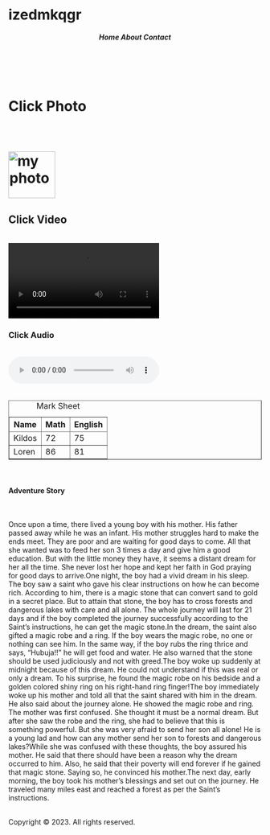 # izedmkqgr
<!DOCTYPE html>
<html class="no-js"lang="EN">
<head>
<meta charset="UTF-8">
<meta name="viewport"content="width= device-width, initial-scale=1">
<meta name="description"content="Saw now latest adventure story.">
<meta name="keywords"content="famous, adventure, latest story,">
<link rel="shortcut icon"href="empty.jpeg"type="image/x-icon">
</head>
<body>
<header>
<b>
<i>Home</i>
<i>About</i>
<i>Contact</i>
</b>
</header>
<main>
<br>
<h1>Click Photo<h1>
<br>
<a href="https://shorturl.at/dvwV1/"><img width=93 src="https://i.ibb.co/N20jcPy/IMG-20220328-115849-882.jpg"alt="my photo"></img></a>
<br>
<!--2 number heading tag-->
<h2>Click Video</h2>
<br>
<video src="empty.hq"controls="controls">
</video>
<br>
<h3>Click Audio</h3>
<br>
<audio src="empty.mp3"controls="controls">
</audio>
<br>
<br>
<table border>
<caption>Mark Sheet</caption>
<thead>
<tr>
<th>Name</th>
<th>Math</th>
<th>English</th>
</tr>
<tr>
<td>Kildos</td>
<td>72</td>
<td>75</td>
</tr>
</thead>
<tr>
<td>Loren</td>
<td>86</td>
<td>81</td>
</tr>
</table>
<br>
<h4>Adventure Story</h4>
<br>
<p>Once upon a time, there lived a young boy with his mother. His father passed away while he was an infant. His mother struggles hard to make the ends meet. They are poor and are waiting for good days to come. All that she wanted was to feed her son 3 times a day and give him a good education. But with the little money they have, it seems a distant dream for her all the time. She never lost her hope and kept her faith in God praying for good days to arrive.One night, the boy had a vivid dream in his sleep. The boy saw a saint who gave his clear instructions on how he can become rich. According to him, there is a magic stone that can convert sand to gold in a secret place. But to attain that stone, the boy has to cross forests and dangerous lakes with care and all alone. The whole journey will last for 21 days and if the boy completed the journey successfully according to the Saint’s instructions, he can get the magic stone.In the dream, the saint also gifted a magic robe and a ring. If the boy wears the magic robe, no one or nothing can see him. In the same way, if the boy rubs the ring thrice and says, “Hubuja!!” he will get food and water. He also warned that the stone should be used judiciously and not with greed.The boy woke up suddenly at midnight because of this dream. He could not understand if this was real or only a dream. To his surprise, he found the magic robe on his bedside and a golden colored shiny ring on his right-hand ring finger!The boy immediately woke up his mother and told all that the saint shared with him in the dream. He also said about the journey alone. He showed the magic robe and ring. The mother was first confused. She thought it must be a normal dream. But after she saw the robe and the ring, she had to believe that this is something powerful. But she was very afraid to send her son all alone! He is a young lad and how can any mother send her son to forests and dangerous lakes?While she was confused with these thoughts, the boy assured his mother. He said that there should have been a reason why the dream occurred to him. Also, he said that their poverty will end forever if he gained that magic stone. Saying so, he convinced his mother.The next day, early morning, the boy took his mother’s blessings and set out on the journey. He traveled many miles east and reached a forest as per the Saint’s instructions.</p> 
</br>
</main>
</body>
<footer>
Copyright © 2023. All rights reserved.
</footer>
</html>
